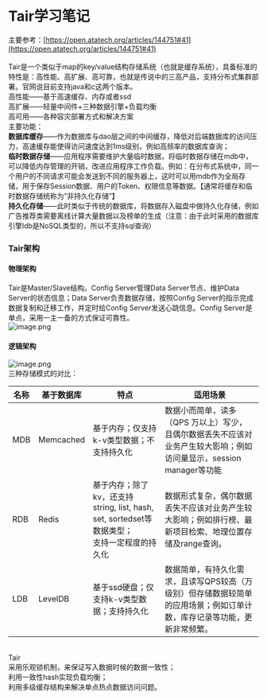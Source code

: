 # Tair学习笔记

主要参考：[https://open.atatech.org/articles/144751#41](https://open.atatech.org/articles/144751#41)<br />
<br />Tair是一个类似于map的key/value结构存储系统（也就是缓存系统），具备标准的特性是：高性能、高扩展、高可靠，也就是传说中的三高产品，支持分布式集群部署。官网说目前支持java和c这两个版本。<br />高性能——基于高速缓存、内存或者ssd<br />高扩展——轻量中间件+三种数据引擎+负载均衡<br />高可用——各种容灾部署方式和解决方案<br />主要功能：<br />**数据库缓存**——作为数据库与dao层之间的中间缓存，降低对后端数据库的访问压力，高速缓存能使得访问速度达到1ms级别，例如高频率的数据库查询；<br />**临时数据存储**——应用程序需要维护大量临时数据，将临时数据存储在mdb中，可以降低内存管理的开销，改进应用程序工作负载。例如：在分布式系统中，同一个用户的不同请求可能会发送到不同的服务器上，这时可以用mdb作为全局存储，用于保存Session数据、用户的Token、权限信息等数据。【通常将缓存和临时数据存储统称为“非持久化存储”】<br />**持久化存储**——此时类似于传统的数据库，将数据存入磁盘中做持久化存储，例如广告推荐类需要离线计算大量数据以及榜单的生成（注意：由于此时采用的数据库引擎ldb是NoSQL类型的，所以不支持sql查询）
<a name="42"></a>
### Tair架构
<a name="43"></a>
#### 物理架构
Tair是Master/Slave结构。Config Server管理Data Server节点、维护Data Server的状态信息；Data Server负责数据存储，按照Config Server的指示完成数据复制和迁移工作，并定时给Config Server发送心跳信息。Config Server是单点，采用一主一备的方式保证可靠性。<br />![image.png](https://intranetproxy.alipay.com/skylark/lark/0/2019/png/10039/1562381381535-d468529d-0cdc-4b38-a379-77c323fc47c8.png#align=left&display=inline&height=470&margin=%5Bobject%20Object%5D&name=image.png&originHeight=470&originWidth=832&size=204193&status=done&style=none&width=832)
<a name="44"></a>
#### 逻辑架构
![image.png](https://intranetproxy.alipay.com/skylark/lark/0/2019/png/10039/1562381606207-b295cc06-8a43-48b9-8478-f9169bba5eed.png#align=left&display=inline&height=1064&margin=%5Bobject%20Object%5D&name=image.png&originHeight=1064&originWidth=1917&size=996497&status=done&style=none&width=1917)<br />三种存储模式的对比：

| **名称** | **基于数据库** | **特点** | **适用场景** |
| --- | --- | --- | --- |
| MDB | Memcached | 基于内存；仅支持k-v类型数据；不支持持久化 | 数据小而简单，读多（QPS 万以上）写少，且偶尔数据丢失不应该对业务产生较大影响；例如访问量显示，session manager等功能 |
| RDB | Redis | 基于内存；除了kv，还支持string, list, hash, set, sortedset等数据类型；<br />支持一定程度的持久化 | 数据形式复杂，偶尔数据丢失不应该对业务产生较大影响；例如排行榜、最新项目检索、地理位置存储及range查询。 |
| LDB | LevelDB | 基于ssd硬盘；仅支持k-v类型数据；支持持久化 | 数据简单，有持久化需求，且读写QPS较高（万级别）但存储数据较简单的应用场景；例如订单计数，库存记录等功能，更新非常频繁。 |


<br />Tair<br />采用乐观锁机制，来保证写入数据时候的数据一致性；<br />利用一致性hash实现负载均衡；<br />利用多级缓存结构来解决单点热点数据访问问题。<br />

